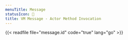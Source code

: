```yaml
---
menuTitle: Message
statusIcon: 🔁
title: VM Message - Actor Method Invocation
---
```


{{< readfile file="message.id" code="true" lang="go" >}}
